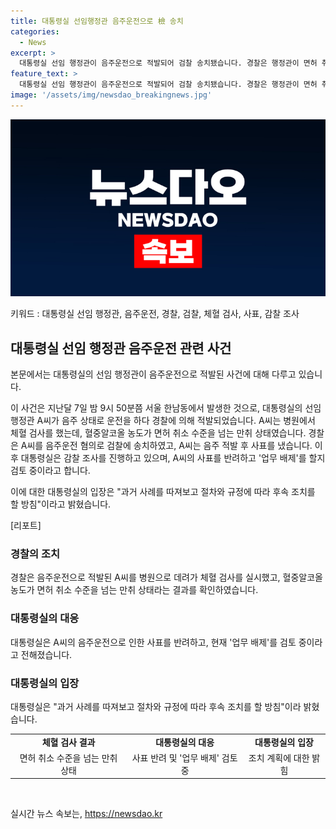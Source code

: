 ```yaml
---
title: 대통령실 선임행정관 음주운전으로 檢 송치
categories:
  - News
excerpt: >
  대통령실 선임 행정관이 음주운전으로 적발되어 검찰 송치됐습니다. 경찰은 행정관이 면허 취소 수준의 만취 상태였음을 확인했고, 대통령실은 감찰에 착수했습니다. A 씨는 음주 적발 후 사표를 냈다고 주장하며, 대통령실은 업무 배제 가능성을 검토 중이라고 합니다. TV조선 주원진입니다. (150자)
feature_text: >
  대통령실 선임 행정관이 음주운전으로 적발되어 검찰 송치됐습니다. 경찰은 행정관이 면허 취소 수준의 만취 상태였음을 확인했고, 대통령실은 감찰에 착수했습니다. A 씨는 음주 적발 후 사표를 냈다고 주장하며, 대통령실은 업무 배제 가능성을 검토 중이라고 합니다. TV조선 주원진입니다. (150자)
image: '/assets/img/newsdao_breakingnews.jpg'
---
```


<p><img src="/assets/img/newsdao_breakingnews.jpg" alt="implanttips 속보" /></p>

<p>키워드 : 대통령실 선임 행정관, 음주운전, 경찰, 검찰, 체혈 검사, 사표, 감찰 조사</p>

<h2 data-ke-size="size26">대통령실 선임 행정관 음주운전 관련 사건</h2>

<p>본문에서는 대통령실의 선임 행정관이 음주운전으로 적발된 사건에 대해 다루고 있습니다.</p>

<p>이 사건은 지난달 7일 밤 9시 50분쯤 서울 한남동에서 발생한 것으로, 대통령실의 선임 행정관 A씨가 음주 상태로 운전을 하다 경찰에 의해 적발되었습니다. A씨는 병원에서 체혈 검사를 했는데, 혈중알코올 농도가 면허 취소 수준을 넘는 만취 상태였습니다. 경찰은 A씨를 음주운전 혐의로 검찰에 송치하였고, A씨는 음주 적발 후 사표를 냈습니다. 이후 대통령실은 감찰 조사를 진행하고 있으며, A씨의 사표를 반려하고 '업무 배제'를 할지 검토 중이라고 합니다.</p>

<p>이에 대한 대통령실의 입장은 "과거 사례를 따져보고 절차와 규정에 따라 후속 조치를 할 방침"이라고 밝혔습니다.</p>

<p data-ke-size="size16">[리포트]</p>

<h3>경찰의 조치</h3>

<p>경찰은 음주운전으로 적발된 A씨를 병원으로 데려가 체혈 검사를 실시했고, 혈중알코올 농도가 면허 취소 수준을 넘는 만취 상태라는 결과를 확인하였습니다.</p>

<h3>대통령실의 대응</h3>

<p>대통령실은 A씨의 음주운전으로 인한 사표를 반려하고, 현재 '업무 배제'를 검토 중이라고 전해졌습니다.</p>

<h3>대통령실의 입장</h3>

<p>대통령실은 "과거 사례를 따져보고 절차와 규정에 따라 후속 조치를 할 방침"이라 밝혔습니다.</p>

<table>
  <tr>
    <td style="text-align: center; height: 17px;"><b>체혈 검사 결과</b></td>
    <td style="text-align: center; height: 17px;"><b>대통령실의 대응</b></td>
    <td style="text-align: center; height: 17px;"><b>대통령실의 입장</b></td>
  </tr>
  <tr>
    <td style="text-align: center; height: 17px;">면허 취소 수준을 넘는 만취 상태</td>
    <td style="text-align: center; height: 17px;">사표 반려 및 '업무 배제' 검토 중</td>
    <td style="text-align: center; height: 17px;">조치 계획에 대한 밝힘</td>
  </tr>
</table>

<p data-ke-size="size16">&nbsp;</p>
실시간 뉴스 속보는, <a href="https://newsdao.kr" rel="dofollow">https://newsdao.kr</a>


